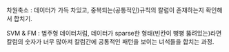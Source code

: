 차원축소 : 데이터가 가득 차있고, 중복되는(공통적인)규칙의 칼럼이 존재하는지 확인해서 합치기.

SVM & FM :  범주형 데이터처럼, 데이터가 sparse한 형태(빈칸이 뻥뻥 뚫려있는)라면 칼럼의 숫자가 너무 많아져 칼럼간에 공통적인 패턴을 보이는 녀석들을 합치는 과정.
